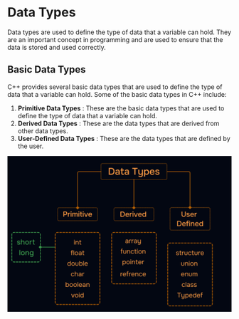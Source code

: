 # Data Types

Data types are used to define the type of data that a variable can hold. 
They are an important concept in programming and are used to ensure that the data is stored and used correctly.

## Basic Data Types

C++ provides several basic data types that are used to define the type of data that a variable can hold. Some of the basic data types in C++ include:

1. **Primitive Data Types** : These are the basic data types that are used to define the type of data that a variable can hold.
2. **Derived Data Types** : These are the data types that are derived from other data types.
3. **User-Defined Data Types** : These are the data types that are defined by the user.

![Visual Diagram](./Images/Data_types.png)




